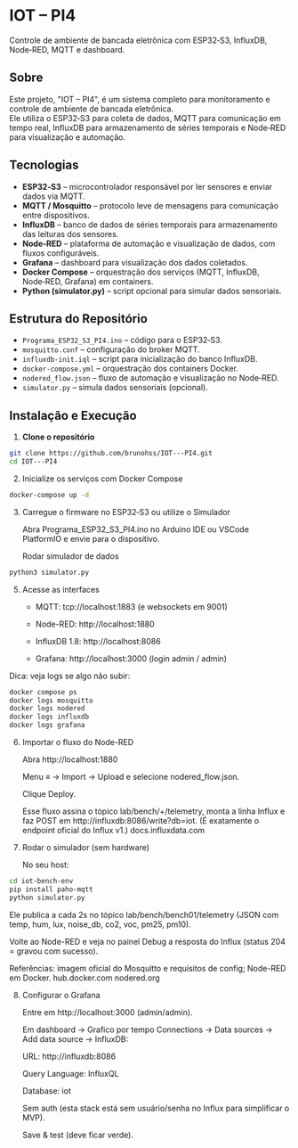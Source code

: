 # IOT – PI4

Controle de ambiente de bancada eletrônica com ESP32‑S3, InfluxDB, Node‑RED, MQTT e dashboard.

## Sobre
Este projeto, "IOT – PI4", é um sistema completo para monitoramento e controle de ambiente de bancada eletrônica.  
Ele utiliza o ESP32‑S3 para coleta de dados, MQTT para comunicação em tempo real, InfluxDB para armazenamento de séries temporais e Node‑RED para visualização e automação.

## Tecnologias
- **ESP32‑S3** – microcontrolador responsável por ler sensores e enviar dados via MQTT.
- **MQTT / Mosquitto** – protocolo leve de mensagens para comunicação entre dispositivos.
- **InfluxDB** – banco de dados de séries temporais para armazenamento das leituras dos sensores.
- **Node‑RED** – plataforma de automação e visualização de dados, com fluxos configuráveis.
- **Grafana** – dashboard para visualização dos dados coletados.
- **Docker Compose** – orquestração dos serviços (MQTT, InfluxDB, Node‑RED, Grafana) em containers.
- **Python (simulator.py)** – script opcional para simular dados sensoriais.

## Estrutura do Repositório
- `Programa_ESP32_S3_PI4.ino` – código para o ESP32‑S3.
- `mosquitto.conf` – configuração do broker MQTT.
- `influxdb-init.iql` – script para inicialização do banco InfluxDB.
- `docker-compose.yml` – orquestração dos containers Docker.
- `nodered_flow.json` – fluxo de automação e visualização no Node‑RED.
- `simulator.py` – simula dados sensoriais (opcional).

## Instalação e Execução

1. **Clone o repositório**
```bash
git clone https://github.com/brunohss/IOT---PI4.git
cd IOT---PI4
```
2. Inicialize os serviços com Docker Compose
```bash
docker-compose up -d
```
3. Carregue o firmware no ESP32‑S3 ou utilize o Simulador

    Abra Programa_ESP32_S3_PI4.ino no Arduino IDE ou VSCode PlatformIO e envie para o dispositivo.

    Rodar simulador de dados
```bash
python3 simulator.py
```

5. Acesse as interfaces
  
    - MQTT: tcp://localhost:1883 (e websockets em 9001)

    - Node-RED: http://localhost:1880

    - InfluxDB 1.8: http://localhost:8086

    - Grafana: http://localhost:3000    (login admin / admin)
 

Dica: veja logs se algo não subir:

```bash
docker compose ps
docker logs mosquitto
docker logs nodered
docker logs influxdb
docker logs grafana
```

6. Importar o fluxo do Node-RED

    Abra http://localhost:1880

   Menu ≡ → Import → Upload e selecione nodered_flow.json.

    Clique Deploy.

    Esse fluxo assina o tópico lab/bench/+/telemetry, monta a linha Influx e faz POST em http://influxdb:8086/write?db=iot. (É exatamente o endpoint oficial do Influx v1.) 
    docs.influxdata.com

7. Rodar o simulador (sem hardware)

    No seu host:
```bash
cd iot-bench-env
pip install paho-mqtt
python simulator.py
```

   Ele publica a cada 2s no tópico lab/bench/bench01/telemetry (JSON com temp, hum, lux, noise_db, co2, voc, pm25, pm10).
   
   Volte ao Node-RED e veja no painel Debug a resposta do Influx (status 204 = gravou com sucesso). 
   
   Referências: imagem oficial do Mosquitto e requisitos de config; Node-RED em Docker. 
   hub.docker.com
   nodered.org

8. Configurar o Grafana

    Entre em http://localhost:3000
     (admin/admin).
    
    Em dashboard → Grafico por tempo
    Connections → Data sources → Add data source → InfluxDB:
    
    URL: http://influxdb:8086
    
    Query Language: InfluxQL
    
    Database: iot
    
    Sem auth (esta stack está sem usuário/senha no Influx para simplificar o MVP).
    
    Save & test (deve ficar verde).
